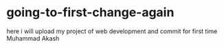 # going-to-first-change-again
here i will upload my project of web development and commit for first time
Muhammad Akash